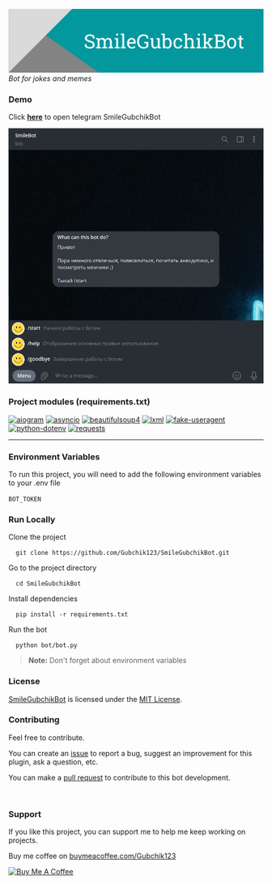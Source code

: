 <a href="http://t.me/SmileGubchikBot" target="_blank"><img title="SmileGubchikBot" alt="Header image" src="./md_images/SmileGubchikBot.png"></a>
_Bot for jokes and memes_

### Demo

Click **<a href="http://t.me/SmileGubchikBot" target="_blank">here</a>** to open telegram SmileGubchikBot

<img title="Demo" alt="Demo image" src="./md_images/demo.jpg">

### Project modules (requirements.txt)

<a href='https://pypi.org/project/aiogram'><img alt='aiogram' src='https://img.shields.io/pypi/v/aiogram?label=aiogram&color=blue'></a> <a href='https://pypi.org/project/asyncio'><img alt='asyncio' src='https://img.shields.io/pypi/v/asyncio?label=asyncio&color=blue'></a> <a href='https://pypi.org/project/beautifulsoup4'><img alt='beautifulsoup4' src='https://img.shields.io/pypi/v/beautifulsoup4?label=beautifulsoup4&color=blue'></a> <a href='https://pypi.org/project/lxml'><img alt='lxml' src='https://img.shields.io/pypi/v/lxml?label=lxml&color=blue'></a> <a href='https://pypi.org/project/fake-useragent'><img alt='fake-useragent' src='https://img.shields.io/pypi/v/fake-useragent?label=fake-useragent&color=blue'></a> <a href='https://pypi.org/project/python-dotenv'><img alt='python-dotenv' src='https://img.shields.io/pypi/v/python-dotenv?label=python-dotenv&color=blue'></a> <a href='https://pypi.org/project/requests'><img alt='requests' src='https://img.shields.io/pypi/v/requests?label=requests&color=blue'></a> 

---

### Environment Variables

To run this project, you will need to add the following environment variables to your .env file

`BOT_TOKEN`

### Run Locally

Clone the project

```
  git clone https://github.com/Gubchik123/SmileGubchikBot.git
```

Go to the project directory

```
  cd SmileGubchikBot
```

Install dependencies

```
  pip install -r requirements.txt
```

Run the bot

```
  python bot/bot.py
```

> **Note:** Don't forget about environment variables

            
### License

[SmileGubchikBot](https://github.com/Gubchik123/SmileGubchikBot) is licensed under the [MIT License](https://github.com/Gubchik123/SmileGubchikBot/blob/master/LICENSE.md).
            
### Contributing

Feel free to contribute.

You can create an [issue](https://github.com/Gubchik123/SmileGubchikBot/issues/new) to report a bug, suggest an improvement for this plugin, ask a question, etc.

You can make a [pull request](https://github.com/Gubchik123/SmileGubchikBot/compare) to contribute to this bot development.

<br>

### Support

If you like this project, you can support me to help me keep working on projects.

Buy me coffee on [buymeacoffee.com/Gubchik123](https://www.buymeacoffee.com/Gubchik123)

<a href="https://www.buymeacoffee.com/Gubchik123" target="_blank"><img src="https://cdn.buymeacoffee.com/buttons/v2/default-yellow.png" alt="Buy Me A Coffee" height="60"></a>